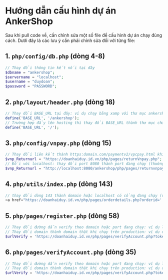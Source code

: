 # Hướng dẫn cấu hình dự án AnkerShop

Sau khi pull code về, cần chỉnh sửa một số file để cấu hình dự án chạy đúng cách. Dưới đây là các lưu ý cần phải chỉnh sửa đối với từng file:

## 1. `php/config/db.php` (dòng 4-8)

```php
// Thay đổi thông tin kết nối tại đây
$dbname = "ankershop";
$servername = "localhost";
$username = "duydoan";
$password = "PASSWORD";
```

## 2. `php/layout/header.php` (dòng 18)

```php
// Thay đổi BASE_URL tại đây: ví dụ chạy bằng xamp với thư mục ankershop là thư mục gốc của dự án nằm ở htdocs:
define('BASE_URL', '/ankershop');
// Trường hợp đẩy lên hosting thì thay đổi BASE_URL thành thư mục chứa dự án trên hosting hoặc '/' nếu dự án nằm ở thư mục gốc
define('BASE_URL', '/');
```

## 3. `php/config/vnpay.php` (dòng 15)

```php
// Thay đổi liên kết thành https:domain.com/paymentv2/vpcpay.html khi chạy trên production
$vnp_Returnurl = "https://doanhaiduy.id.vn/php/pages/returnVnpay.php";
// Đối với localhost: thay đổi port 8080 thành port đang chạy (thường là 80) và thêm tên thư mục nếu đó là thư mục gốc (ở đây là ankershop)
$vnp_Returnurl = "http://localhost:8080/ankershop/php/pages/returnvnpay.php";
```

## 4. `php/utils/index.php` (dòng 143)

```php
// thay đổi dòng 143 thành domain hoặc localhost có cổng đang chạy (ví dụ: localhost:8080/ankershop hoặc doanhaiduy.id.vn hoặc localhost/ankershop)
<a href="https://doanhaiduy.id.vn/php/pages/orderdetails.php?orderid=' . htmlspecialchars($orderNumber) . '" class="track-order-btn">Theo dõi đơn hàng</a>
```

## 5. `php/pages/register.php` (dòng 58)

```php
// Thay đổi đường dẫn verify theo domain hoặc port đang chạy: ví dụ localhost:8080/ankershop/php/pages/verifyAccount.php
// Thay đổi domain thành domain thật khi chạy trên production: ví dụ domain.com/ankershop/php/pages/verifyAccount.php
$urlVerify = 'https://doanhaiduy.id.vn/php/pages/verifyAccount.php?token=' . $token . '&email=' . $email;
```

## 6. `php/pages/verifyAccount.php` (dòng 35)

```php
// Thay đổi đường dẫn verify theo domain hoặc port đang chạy: ví dụ localhost:8080/ankershop/php/pages/verifyAccount.php
// Thay đổi domain thành domain thật khi chạy trên production: ví dụ domain.com/ankershop/php/pages/verifyAccount.php
$urlVerify = 'https://doanhaiduy.id.vn/php/pages/verifyAccount.php?token=' . $token . '&email=' . $email;
```
